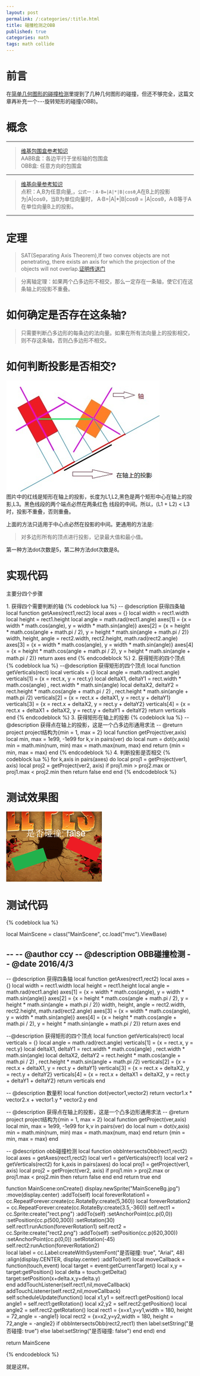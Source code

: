 ```yaml
---
layout: post
permalink: /:categories/:title.html
title: 碰撞检测之OBB
published: true
categories: math
tags: math collide
---
```


前言
===
在[简单几何图形的碰撞检测](/images/math/collide)里提到了几种几何图形的碰撞，但还不够完全，这篇文
章再补充一个---旋转矩形的碰撞(OBB)。

概念
===
---
> [维基包围盒参考知识](https://zh.wikipedia.org/wiki/%E5%8C%85%E5%9B%B4%E4%BD%93)    
> AABB盒：各边平行于坐标轴的包围盒    
> OBB盒: 任意方向的包围盒

---
> [维基向量参考知识](https://zh.wikipedia.org/wiki/%E5%90%91%E9%87%8F)    
> 点积：A,B为任意向量,，```公式一：A·B=|A|*|B|cosθ```,A在B上的投影为|A|cosθ，当B为单位向量时，
A·B=|A|*|B|cosθ = |A|cosθ，A·B等于A在单位向量B上的投影。

---

定理
===

> SAT(Separating Axis Theorem),If two convex objects are not penetrating, there exists an axis for 
which the projection of the objects will not overlap.[证明传送门](http://www.dyn4j.org/2010/01/sat/#sat-intro)


> 分离轴定理：如果两个凸多边形不相交，那么一定存在一条轴，使它们在这条轴上的投影不重叠。

如何确定是否存在这条轴?
===

> 只需要判断凸多边形的每条边的法向量。如果在所有法向量上的投影相交，则不存这条轴，否则凸多边形不相交。


如何判断投影是否相交?
===

![投影图](/images/math/obb.jpg)    
图片中的红线是矩形在轴上的投影，长度为L1,L2,黑色是两个矩形中心在轴上的投影,L3。黑色线段的两个端点必然在两条红色
线段的中间。所以，(L1 + L2) < L3 时，投影不重叠，否则重叠。

上面的方法只适用于中心点必然在投影的中间。更通用的方法是:    

> 对多边形所有的顶点进行投影，记录最大值和最小值。

第一种方法dot次数是5，第二种方法dot次数是8。

实现代码
===

主要分四个步骤    

1\. 获得四个需要判断的轴
{% codeblock lua %}
-- @description 获得四条轴
local function getAxes(rect1,rect2)
    local axes = {}
    local width = rect1.width
    local height = rect1.height
    local angle = math.rad(rect1.angle)
    axes[1] = {x = width * math.cos(angle), y = width * math.sin(angle)}
    axes[2] = {x = height * math.cos(angle + math.pi / 2), 
                y = height * math.sin(angle + math.pi / 2)}
    width, height, angle = rect2.width, rect2.height, math.rad(rect2.angle)
    axes[3] = {x = width * math.cos(angle), y = width * math.sin(angle)}
    axes[4] = {x = height * math.cos(angle + math.pi / 2), 
                y = height * math.sin(angle + math.pi / 2)}
    return axes
end
{% endcodeblock %}
2\. 获得矩形的四个顶点
{% codeblock lua %}
--@description 获得矩形的四个顶点
local function getVerticals(rect)
    local verticals = {}
    local angle = math.rad(rect.angle)
    verticals[1] = {x = rect.x, y = rect.y}
    local deltaX1, deltaY1 = rect.width * math.cos(angle) , rect.width * math.sin(angle)
    local deltaX2, deltaY2 = rect.height * math.cos(angle + math.pi / 2) , 
                                rect.height * math.sin(angle + math.pi /2)
    verticals[2] = {x = rect.x + deltaX1, y = rect.y + deltaY1}
    verticals[3] = {x = rect.x + deltaX2, y = rect.y + deltaY2}
    verticals[4] = {x = rect.x + deltaX1 + deltaX2, y = rect.y + deltaY1 + deltaY2}
    return verticals 
end
{% endcodeblock %}
3\. 获得矩形在轴上的投影
{% codeblock lua %}
-- @description 获得点在轴上的投影，这是一个凸多边形通用求法
-- @return project project结构为{min = 1, max = 2}
local function getProject(ver,axis)
    local min, max = 1e99, -1e99
    for k,v in pairs(ver) do
        local num = dot(v,axis)
        min = math.min(num, min)
        max = math.max(num, max)
    end
    return {min = min, max = max}
end
{% endcodeblock %}
4\. 判断投影是否相交
{% codeblock lua %}
for k,axis in pairs(axes) do
    local proj1 = getProject(ver1, axis)
    local proj2 = getProject(ver2, axis)
    if proj1.min > proj2.max or proj1.max < proj2.min then
        return false
    end
end
{% endcodeblock %}

测试效果图
===
![测试用的gif](/images/math/obb.gif)

测试代码
===

{% codeblock lua %}

local MainScene = class("MainScene", cc.load("mvc").ViewBase)

--
-- @author ccy
-- @description OBB碰撞检测
-- @date 2016/4/3
--

-- @description 获得四条轴
local function getAxes(rect1,rect2)
    local axes = {}
    local width = rect1.width
    local height = rect1.height
    local angle = math.rad(rect1.angle)
    axes[1] = {x = width * math.cos(angle), y = width * math.sin(angle)}
    axes[2] = {x = height * math.cos(angle + math.pi / 2), 
                y = height * math.sin(angle + math.pi / 2)}
    width, height, angle = rect2.width, rect2.height, math.rad(rect2.angle)
    axes[3] = {x = width * math.cos(angle), y = width * math.sin(angle)}
    axes[4] = {x = height * math.cos(angle + math.pi / 2), 
                y = height * math.sin(angle + math.pi / 2)}
    return axes
end

--@description 获得矩形的四个顶点
local function getVerticals(rect)
    local verticals = {}
    local angle = math.rad(rect.angle)
    verticals[1] = {x = rect.x, y = rect.y}
    local deltaX1, deltaY1 = rect.width * math.cos(angle) , rect.width * math.sin(angle)
    local deltaX2, deltaY2 = rect.height * math.cos(angle + math.pi / 2) , 
                                rect.height * math.sin(angle + math.pi /2)
    verticals[2] = {x = rect.x + deltaX1, y = rect.y + deltaY1}
    verticals[3] = {x = rect.x + deltaX2, y = rect.y + deltaY2}
    verticals[4] = {x = rect.x + deltaX1 + deltaX2, y = rect.y + deltaY1 + deltaY2}
    return verticals 
end

-- @description 数量积
local function dot(vector1,vector2)
    return vector1.x * vector2.x + vector1.y * vector2.y
end

-- @description 获得点在轴上的投影，这是一个凸多边形通用求法
-- @return project project结构为{min = 1, max = 2}
local function getProject(ver,axis)
    local min, max = 1e99, -1e99
    for k,v in pairs(ver) do
        local num = dot(v,axis)
        min = math.min(num, min)
        max = math.max(num, max)
    end
    return {min = min, max = max}
end

-- @description obb碰撞检测
local function obbIntersectsObb(rect1,rect2)
    local axes = getAxes(rect1,rect2)
    local ver1 = getVerticals(rect1)
    local ver2 = getVerticals(rect2)
    for k,axis in pairs(axes) do
        local proj1 = getProject(ver1, axis)
        local proj2 = getProject(ver2, axis)
        if proj1.min > proj2.max or proj1.max < proj2.min then
            return false
        end
    end
    return true
end

function MainScene:onCreate()
    display.newSprite("MainSceneBg.jpg")
        :move(display.center)
        :addTo(self)
    local foreverRotation1 = cc.RepeatForever:create(cc.RotateBy:create(5,360))
    local foreverRotation2 = cc.RepeatForever:create(cc.RotateBy:create(3.5,-360))
    self.rect1 = cc.Sprite:create("rect.png")
        :addTo(self)
        :setAnchorPoint(cc.p(0,0))
        :setPosition(cc.p(500,300))
        :setRotation(30)
    self.rect1:runAction(foreverRotation1)
    self.rect2 = cc.Sprite:create("rect2.png")
        :addTo(self)
        :setPosition(cc.p(620,300))
        :setAnchorPoint(cc.p(0,0))
        :setRotation(-45)
        self.rect2:runAction(foreverRotation2)   
    local label = cc.Label:createWithSystemFont("是否碰撞: true", "Arial", 48)
        :align(display.CENTER, display.center)
        :addTo(self)
    local moveCallback = function(touch,event)
        local target = event:getCurrentTarget()
        local x,y   = target:getPosition()
        local delta = touch:getDelta()
        target:setPosition(x+delta.x,y+delta.y)      
    end
    addTouchListener(self.rect1,nil,moveCallback)
    addTouchListener(self.rect2,nil,moveCallback)
    self:scheduleUpdate(function()
        local x1,y1 = self.rect1:getPosition()
        local angle1 = self.rect1:getRotation()
        local x2,y2 = self.rect2:getPosition()
        local angle2 = self.rect2:getRotation()
        local rect1 = {x=x1,y=y1,width = 180, height = 72,angle = -angle1}
        local rect2 = {x=x2,y=y2,width = 180, height = 72,angle = -angle2}
        if obbIntersectsObb(rect2,rect1) then
            label:setString("是否碰撞: true")
        else
            label:setString("是否碰撞: false")
        end
    end)
end

return MainScene

{% endcodeblock %}

就是这样。